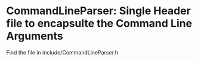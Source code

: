 # CommandLineParser: Single Header file to encapsulte the Command Line Arguments

Find the file in include/CommandLineParser.h
